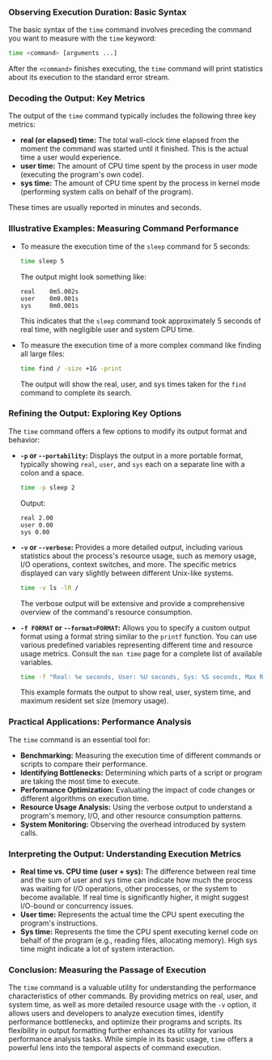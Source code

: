 ### Observing Execution Duration: Basic Syntax

The basic syntax of the `time` command involves preceding the command you want to measure with the `time` keyword:

```bash
time <command> [arguments ...]
```

After the `<command>` finishes executing, the `time` command will print statistics about its execution to the standard error stream.

### Decoding the Output: Key Metrics

The output of the `time` command typically includes the following three key metrics:

- **real (or elapsed) time:** The total wall-clock time elapsed from the moment the command was started until it finished. This is the actual time a user would experience.
- **user time:** The amount of CPU time spent by the process in user mode (executing the program's own code).
- **sys time:** The amount of CPU time spent by the process in kernel mode (performing system calls on behalf of the program).

These times are usually reported in minutes and seconds.

### Illustrative Examples: Measuring Command Performance

- To measure the execution time of the `sleep` command for 5 seconds:

  ```bash
  time sleep 5
  ```

  The output might look something like:

  ```
  real    0m5.002s
  user    0m0.001s
  sys     0m0.001s
  ```

  This indicates that the `sleep` command took approximately 5 seconds of real time, with negligible user and system CPU time.

- To measure the execution time of a more complex command like finding all large files:

  ```bash
  time find / -size +1G -print
  ```

  The output will show the real, user, and sys times taken for the `find` command to complete its search.

### Refining the Output: Exploring Key Options

The `time` command offers a few options to modify its output format and behavior:

- **`-p` or `--portability`:** Displays the output in a more portable format, typically showing `real`, `user`, and `sys` each on a separate line with a colon and a space.

  ```bash
  time -p sleep 2
  ```

  Output:

  ```
  real 2.00
  user 0.00
  sys 0.00
  ```

- **`-v` or `--verbose`:** Provides a more detailed output, including various statistics about the process's resource usage, such as memory usage, I/O operations, context switches, and more. The specific metrics displayed can vary slightly between different Unix-like systems.

  ```bash
  time -v ls -lR /
  ```

  The verbose output will be extensive and provide a comprehensive overview of the command's resource consumption.

- **`-f FORMAT` or `--format=FORMAT`:** Allows you to specify a custom output format using a format string similar to the `printf` function. You can use various predefined variables representing different time and resource usage metrics. Consult the `man time` page for a complete list of available variables.

  ```bash
  time -f "Real: %e seconds, User: %U seconds, Sys: %S seconds, Max RSS: %M kilobytes" ls -l
  ```

  This example formats the output to show real, user, system time, and maximum resident set size (memory usage).

### Practical Applications: Performance Analysis

The `time` command is an essential tool for:

- **Benchmarking:** Measuring the execution time of different commands or scripts to compare their performance.
- **Identifying Bottlenecks:** Determining which parts of a script or program are taking the most time to execute.
- **Performance Optimization:** Evaluating the impact of code changes or different algorithms on execution time.
- **Resource Usage Analysis:** Using the verbose output to understand a program's memory, I/O, and other resource consumption patterns.
- **System Monitoring:** Observing the overhead introduced by system calls.

### Interpreting the Output: Understanding Execution Metrics

- **Real time vs. CPU time (user + sys):** The difference between real time and the sum of user and sys time can indicate how much the process was waiting for I/O operations, other processes, or the system to become available. If real time is significantly higher, it might suggest I/O-bound or concurrency issues.
- **User time:** Represents the actual time the CPU spent executing the program's instructions.
- **Sys time:** Represents the time the CPU spent executing kernel code on behalf of the program (e.g., reading files, allocating memory). High sys time might indicate a lot of system interaction.

### Conclusion: Measuring the Passage of Execution

The `time` command is a valuable utility for understanding the performance characteristics of other commands. By providing metrics on real, user, and system time, as well as more detailed resource usage with the `-v` option, it allows users and developers to analyze execution times, identify performance bottlenecks, and optimize their programs and scripts. Its flexibility in output formatting further enhances its utility for various performance analysis tasks. While simple in its basic usage, `time` offers a powerful lens into the temporal aspects of command execution.
